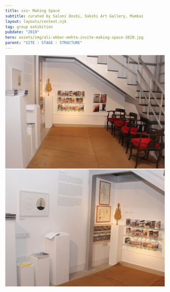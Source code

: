 ```yaml
---
title: sss~ Making Space
subtitle: curated by Saloni Doshi, Sakshi Art Gallery, Mumbai
layout: layouts/content.njk
tag: group exhibition
pubdate: "2019"
hero: assets/img/ali-akbar-mehta-invite-making-space-2020.jpg
parent: "SITE : STAGE : STRUCTURE"
---
```

![Installation view: SITE : STAGE : STRUCTURE, Making Space curated by Saloni Doshi, Sakshi Art Gallery, Mumbai. 2019](assets/img/ali-akbar-mehta-installation-view-making-space-2020_01.jpg)
![Installation view: SITE : STAGE : STRUCTURE, Making Space curated by Saloni Doshi, Sakshi Art Gallery, Mumbai. 2019](assets/img/ali-akbar-mehta-installation-view-making-space-2020_02.jpg)
